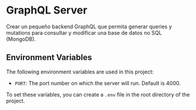 # GraphQL Server

Crear un pequeño backend GraphQL que permita generar queries y mutations para consultar y modificar una base de datos no SQL (MongoDB).

## Environment Variables

The following environment variables are used in this project:

- `PORT`: The port number on which the server will run. Default is 4000.

To set these variables, you can create a `.env` file in the root directory of the project.